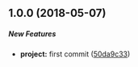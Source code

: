 ## 1.0.0 (2018-05-07)

##### New Features

* **project:**  first commit ([50da9c33](https://github.com/eclass/graphql-notify-errors/commit/50da9c3361ad01a06d46e8116baebd3b6d44c076))

